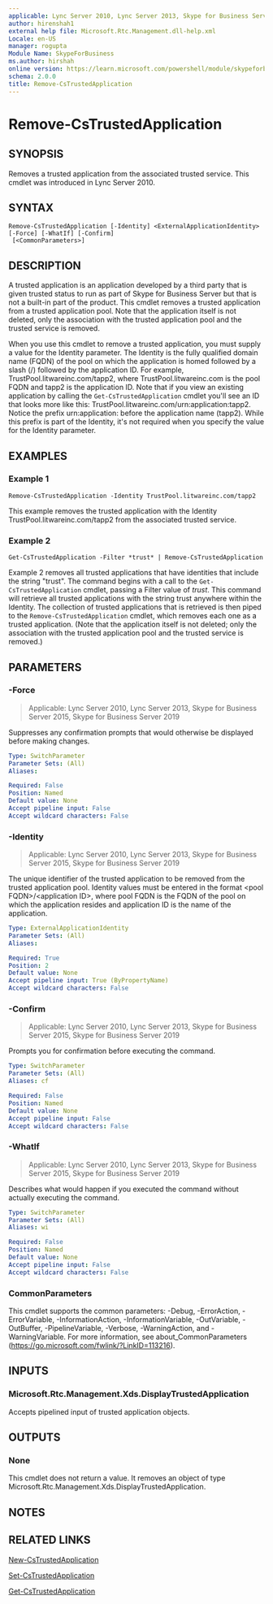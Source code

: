 ```yaml
---
applicable: Lync Server 2010, Lync Server 2013, Skype for Business Server 2015, Skype for Business Server 2019
author: hirenshah1
external help file: Microsoft.Rtc.Management.dll-help.xml
Locale: en-US
manager: rogupta
Module Name: SkypeForBusiness
ms.author: hirshah
online version: https://learn.microsoft.com/powershell/module/skypeforbusiness/remove-cstrustedapplication
schema: 2.0.0
title: Remove-CsTrustedApplication
---
```


# Remove-CsTrustedApplication

## SYNOPSIS
Removes a trusted application from the associated trusted service.
This cmdlet was introduced in Lync Server 2010.


## SYNTAX

```
Remove-CsTrustedApplication [-Identity] <ExternalApplicationIdentity> [-Force] [-WhatIf] [-Confirm]
 [<CommonParameters>]
```

## DESCRIPTION
A trusted application is an application developed by a third party that is given trusted status to run as part of Skype for Business Server but that is not a built-in part of the product.
This cmdlet removes a trusted application from a trusted application pool.
Note that the application itself is not deleted, only the association with the trusted application pool and the trusted service is removed.

When you use this cmdlet to remove a trusted application, you must supply a value for the Identity parameter.
The Identity is the fully qualified domain name (FQDN) of the pool on which the application is homed followed by a slash (/) followed by the application ID.
For example, TrustPool.litwareinc.com/tapp2, where TrustPool.litwareinc.com is the pool FQDN and tapp2 is the application ID.
Note that if you view an existing application by calling the `Get-CsTrustedApplication` cmdlet you'll see an ID that looks more like this: TrustPool.litwareinc.com/urn:application:tapp2.
Notice the prefix urn:application: before the application name (tapp2).
While this prefix is part of the Identity, it's not required when you specify the value for the Identity parameter.


## EXAMPLES

### Example 1
```
Remove-CsTrustedApplication -Identity TrustPool.litwareinc.com/tapp2
```

This example removes the trusted application with the Identity TrustPool.litwareinc.com/tapp2 from the associated trusted service.


### Example 2
```
Get-CsTrustedApplication -Filter *trust* | Remove-CsTrustedApplication
```

Example 2 removes all trusted applications that have identities that include the string "trust".
The command begins with a call to the `Get-CsTrustedApplication` cmdlet, passing a Filter value of *trust*.
This command will retrieve all trusted applications with the string trust anywhere within the Identity.
The collection of trusted applications that is retrieved is then piped to the `Remove-CsTrustedApplication` cmdlet, which removes each one as a trusted application.
(Note that the application itself is not deleted; only the association with the trusted application pool and the trusted service is removed.)


## PARAMETERS

### -Force

> Applicable: Lync Server 2010, Lync Server 2013, Skype for Business Server 2015, Skype for Business Server 2019

Suppresses any confirmation prompts that would otherwise be displayed before making changes.

```yaml
Type: SwitchParameter
Parameter Sets: (All)
Aliases:

Required: False
Position: Named
Default value: None
Accept pipeline input: False
Accept wildcard characters: False
```

### -Identity

> Applicable: Lync Server 2010, Lync Server 2013, Skype for Business Server 2015, Skype for Business Server 2019

The unique identifier of the trusted application to be removed from the trusted application pool.
Identity values must be entered in the format \<pool FQDN\>/\<application ID\>, where pool FQDN is the FQDN of the pool on which the application resides and application ID is the name of the application.

```yaml
Type: ExternalApplicationIdentity
Parameter Sets: (All)
Aliases:

Required: True
Position: 2
Default value: None
Accept pipeline input: True (ByPropertyName)
Accept wildcard characters: False
```

### -Confirm

> Applicable: Lync Server 2010, Lync Server 2013, Skype for Business Server 2015, Skype for Business Server 2019

Prompts you for confirmation before executing the command.

```yaml
Type: SwitchParameter
Parameter Sets: (All)
Aliases: cf

Required: False
Position: Named
Default value: None
Accept pipeline input: False
Accept wildcard characters: False
```

### -WhatIf

> Applicable: Lync Server 2010, Lync Server 2013, Skype for Business Server 2015, Skype for Business Server 2019

Describes what would happen if you executed the command without actually executing the command.

```yaml
Type: SwitchParameter
Parameter Sets: (All)
Aliases: wi

Required: False
Position: Named
Default value: None
Accept pipeline input: False
Accept wildcard characters: False
```

### CommonParameters
This cmdlet supports the common parameters: -Debug, -ErrorAction, -ErrorVariable, -InformationAction, -InformationVariable, -OutVariable, -OutBuffer, -PipelineVariable, -Verbose, -WarningAction, and -WarningVariable. For more information, see about_CommonParameters (https://go.microsoft.com/fwlink/?LinkID=113216).

## INPUTS

### Microsoft.Rtc.Management.Xds.DisplayTrustedApplication

Accepts pipelined input of trusted application objects.

## OUTPUTS

### None
This cmdlet does not return a value.
It removes an object of type Microsoft.Rtc.Management.Xds.DisplayTrustedApplication.

## NOTES

## RELATED LINKS

[New-CsTrustedApplication](New-CsTrustedApplication.md)

[Set-CsTrustedApplication](Set-CsTrustedApplication.md)

[Get-CsTrustedApplication](Get-CsTrustedApplication.md)
